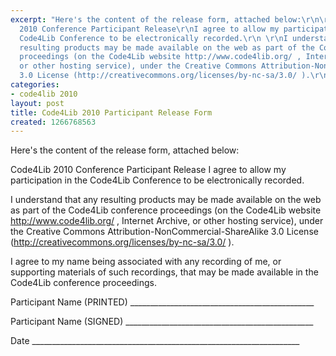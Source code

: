 ```yaml
---
excerpt: "Here's the content of the release form, attached below:\r\n\r\nCode4Lib
  2010 Conference Participant Release\r\nI agree to allow my participation in the
  Code4Lib Conference to be electronically recorded.\r\n \r\nI understand that any
  resulting products may be made available on the web as part of the Code4Lib conference
  proceedings (on the Code4Lib website http://www.code4lib.org/ , Internet Archive,
  or other hosting service), under the Creative Commons Attribution-NonCommercial-ShareAlike
  3.0 License (http://creativecommons.org/licenses/by-nc-sa/3.0/ ).\r\n \r"
categories:
- code4lib 2010
layout: post
title: Code4Lib 2010 Participant Release Form
created: 1266768563
---
```

Here's the content of the release form, attached below:

Code4Lib 2010 Conference Participant Release
I agree to allow my participation in the Code4Lib Conference to be electronically recorded.
 
I understand that any resulting products may be made available on the web as part of the Code4Lib conference proceedings (on the Code4Lib website http://www.code4lib.org/ , Internet Archive, or other hosting service), under the Creative Commons Attribution-NonCommercial-ShareAlike 3.0 License (http://creativecommons.org/licenses/by-nc-sa/3.0/ ).
 
I agree to my name being associated with any recording of me, or supporting materials of such recordings, that may be made available in the Code4Lib conference proceedings.
 

 
Participant Name (PRINTED) ______________________________________________


 

Participant Name (SIGNED)  _______________________________________________



 
Date ___________________________________________________________________

